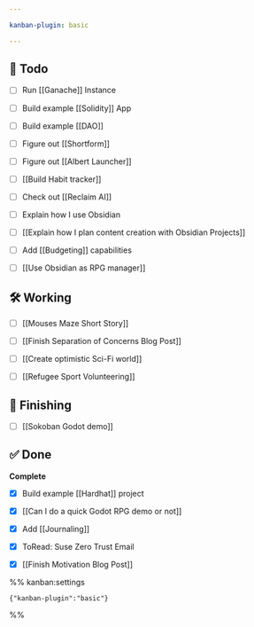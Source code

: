 ```yaml
---

kanban-plugin: basic

---
```


## 📝 Todo

- [ ] Run [[Ganache]] Instance
- [ ] Build example [[Solidity]] App
- [ ] Build example [[DAO]]
- [ ] Figure out [[Shortform]]
- [ ] Figure out [[Albert Launcher]]
- [ ] [[Build Habit tracker]]
- [ ] Check out [[Reclaim AI]]
- [ ] Explain how I use Obsidian
- [ ] [[Explain how I plan content creation with Obsidian Projects]]
- [ ] Add [[Budgeting]] capabilities
- [ ] [[Use Obsidian as RPG manager]]


## 🛠️  Working

- [ ] [[Mouses Maze Short Story]]
- [ ] [[Finish Separation of Concerns Blog Post]]
- [ ] [[Create optimistic Sci-Fi world]]
- [ ] [[Refugee Sport Volunteering]]


## 🧽 Finishing

- [ ] [[Sokoban Godot demo]]


## ✅ Done

**Complete**
- [x] Build example [[Hardhat]] project
- [x] [[Can I do a quick Godot RPG demo or not]]
- [x] Add [[Journaling]]
- [x] ToRead: Suse Zero Trust Email
- [x] [[Finish Motivation Blog Post]]




%% kanban:settings
```
{"kanban-plugin":"basic"}
```
%%